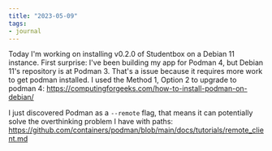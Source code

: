 ```yaml
---
title: "2023-05-09"
tags:
- journal
---
```


Today I'm working on installing v0.2.0 of Studentbox on a Debian 11 instance. First surprise: I've been building my app for Podman 4, but Debian 11's repository is at Podman 3. That's a issue because it requires more work to get podman installed.
I used the Method 1, Option 2 to upgrade to podman 4: https://computingforgeeks.com/how-to-install-podman-on-debian/

I just discovered Podman as a `--remote` flag, that means it can potentially solve the overthinking problem I have with paths: https://github.com/containers/podman/blob/main/docs/tutorials/remote_client.md
